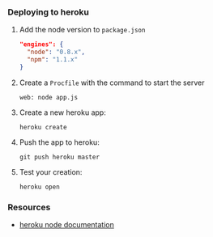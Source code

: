 ### Deploying to heroku

1. Add the node version to `package.json`

    ```json
    "engines": {
      "node": "0.8.x",
      "npm": "1.1.x"
    }
    ```

2. Create a `Procfile` with the command to start the server

    ```
    web: node app.js
    ```

3. Create a new heroku app:

    ```
    heroku create
    ```

4. Push the app to heroku:

    ```
    git push heroku master
    ```

5. Test your creation:

    ```
    heroku open
    ```

### Resources

- [heroku node documentation](https://devcenter.heroku.com/articles/nodejs)
